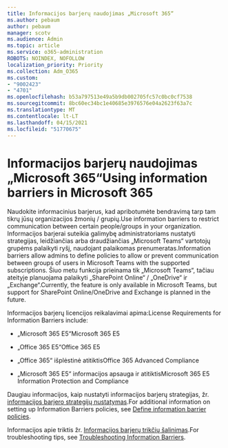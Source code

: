```yaml
---
title: Informacijos barjerų naudojimas „Microsoft 365“
ms.author: pebaum
author: pebaum
manager: scotv
ms.audience: Admin
ms.topic: article
ms.service: o365-administration
ROBOTS: NOINDEX, NOFOLLOW
localization_priority: Priority
ms.collection: Adm_O365
ms.custom:
- "9002423"
- "4701"
ms.openlocfilehash: b53a797513e49a5b9db002705fc57c0bc0cf7538
ms.sourcegitcommit: 8bc60ec34bc1e40685e3976576e04a2623f63a7c
ms.translationtype: MT
ms.contentlocale: lt-LT
ms.lasthandoff: 04/15/2021
ms.locfileid: "51770675"
---
```

# <a name="using-information-barriers-in-microsoft-365"></a><span data-ttu-id="6b132-102">Informacijos barjerų naudojimas „Microsoft 365“</span><span class="sxs-lookup"><span data-stu-id="6b132-102">Using information barriers in Microsoft 365</span></span>

<span data-ttu-id="6b132-103">Naudokite informacinius barjerus, kad apribotumėte bendravimą tarp tam tikrų jūsų organizacijos žmonių / grupių.</span><span class="sxs-lookup"><span data-stu-id="6b132-103">Use information barriers to restrict communication between certain people/groups in your organization.</span></span> <span data-ttu-id="6b132-104">Informacijos barjerai suteikia galimybę administratoriams nustatyti strategijas, leidžiančias arba draudžiančias „Microsoft Teams“ vartotojų grupėms palaikyti ryšį, naudojant palaikomas prenumeratas.</span><span class="sxs-lookup"><span data-stu-id="6b132-104">Information barriers allow admins to define policies to allow or prevent communication between groups of users in Microsoft Teams with the supported subscriptions.</span></span>  <span data-ttu-id="6b132-105">Šiuo metu funkcija prieinama tik „Microsoft Teams“, tačiau ateityje planuojama palaikyti „SharePoint Online“ / „OneDrive“ ir „Exchange“.</span><span class="sxs-lookup"><span data-stu-id="6b132-105">Currently, the feature is only available in Microsoft Teams, but support for SharePoint Online/OneDrive and Exchange is planned in the future.</span></span>

<span data-ttu-id="6b132-106">Informacijos barjerų licencijos reikalavimai apima:</span><span class="sxs-lookup"><span data-stu-id="6b132-106">License Requirements for Information Barriers include:</span></span>

- <span data-ttu-id="6b132-107">„Microsoft 365 E5“</span><span class="sxs-lookup"><span data-stu-id="6b132-107">Microsoft 365 E5</span></span>

- <span data-ttu-id="6b132-108">„Office 365 E5“</span><span class="sxs-lookup"><span data-stu-id="6b132-108">Office 365 E5</span></span>

- <span data-ttu-id="6b132-109">„Office 365“ išplėstinė atitiktis</span><span class="sxs-lookup"><span data-stu-id="6b132-109">Office 365 Advanced Compliance</span></span>

- <span data-ttu-id="6b132-110">„Microsoft 365 E5“ informacijos apsauga ir atitiktis</span><span class="sxs-lookup"><span data-stu-id="6b132-110">Microsoft 365 E5 Information Protection and Compliance</span></span>

<span data-ttu-id="6b132-111">Daugiau informacijos, kaip nustatyti informacijos barjerų strategijas, žr. [ informacijos barjero strategijų nustatymas](https://docs.microsoft.com/microsoft-365/compliance/information-barriers-policies).</span><span class="sxs-lookup"><span data-stu-id="6b132-111">For additional information on setting up Information Barriers policies, see [Define information barrier policies](https://docs.microsoft.com/microsoft-365/compliance/information-barriers-policies).</span></span>

<span data-ttu-id="6b132-112">Informacijos apie triktis žr. [Informacijos barjerų trikčių šalinimas](https://docs.microsoft.com/microsoft-365/compliance/information-barriers-troubleshooting).</span><span class="sxs-lookup"><span data-stu-id="6b132-112">For troubleshooting tips, see [Troubleshooting Information Barriers](https://docs.microsoft.com/microsoft-365/compliance/information-barriers-troubleshooting).</span></span>
